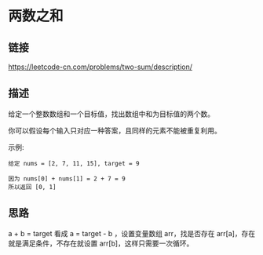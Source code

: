 # 两数之和 

## 链接
https://leetcode-cn.com/problems/two-sum/description/  

## 描述

给定一个整数数组和一个目标值，找出数组中和为目标值的两个数。  

你可以假设每个输入只对应一种答案，且同样的元素不能被重复利用。  

示例:  

```text
给定 nums = [2, 7, 11, 15], target = 9  

因为 nums[0] + nums[1] = 2 + 7 = 9  
所以返回 [0, 1]  
```

## 思路
a + b = target 看成 a = target - b ，设置变量数组 arr，找是否存在 arr[a]，存在就是满足条件，不存在就设置 arr[b]，这样只需要一次循环。



